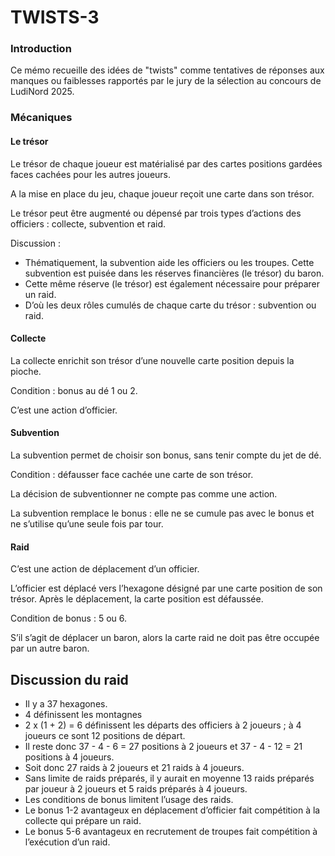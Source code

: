 # TWISTS-3

### Introduction

Ce mémo recueille des idées de "twists" comme tentatives de réponses aux manques ou faiblesses rapportés par le jury de la sélection au concours de LudiNord 2025.

### Mécaniques

#### Le trésor

Le trésor de chaque joueur est matérialisé par des cartes positions gardées faces cachées pour les autres joueurs.

A la mise en place du jeu, chaque joueur reçoit une carte dans son trésor.

Le trésor peut être augmenté ou dépensé par trois types d’actions des officiers : collecte, subvention et raid.

Discussion :

- Thématiquement, la subvention aide les officiers ou les troupes. Cette subvention est puisée dans les réserves financières (le trésor) du baron. 
- Cette même réserve (le trésor) est également nécessaire pour préparer un raid. 
- D’où les deux rôles cumulés de chaque carte du trésor : subvention ou raid.

#### Collecte

La collecte enrichit son trésor d’une nouvelle carte position depuis la pioche.

Condition : bonus au dé 1 ou 2.

C’est une action d’officier.

#### Subvention 

La subvention permet de choisir son bonus, sans tenir compte du jet de dé.

Condition : défausser face cachée une carte de son trésor.

La décision de subventionner ne compte pas comme une action.

La subvention remplace le bonus : elle ne se cumule pas avec le bonus et ne s’utilise qu’une seule fois par tour. 

#### Raid

C’est une action de déplacement d’un officier.

L’officier est déplacé vers l’hexagone désigné par une carte position de son trésor. Après le déplacement, la carte position est défaussée.

Condition de bonus : 5 ou 6.

S’il s’agit de déplacer un baron, alors la carte raid ne doit pas être occupée par un autre baron.

## Discussion du raid

- Il y a 37 hexagones.
- 4 définissent les montagnes 
- 2 x (1 + 2) = 6 définissent les départs des officiers à 2 joueurs ; à 4 joueurs ce sont 12 positions de départ.
- Il reste donc 37 - 4 - 6 = 27 positions à 2 joueurs et 37 - 4 - 12 = 21 positions à 4 joueurs.
- Soit donc 27 raids à 2 joueurs et 21 raids à 4 joueurs.
- Sans limite de raids préparés, il y aurait en moyenne 13 raids préparés par joueur à 2 joueurs et 5 raids préparés à 4 joueurs.
- Les conditions de bonus limitent l’usage des raids. 
- Le bonus 1-2 avantageux en déplacement d’officier fait compétition à la collecte qui prépare un raid.
- Le bonus 5-6 avantageux en recrutement de troupes fait compétition à l’exécution d’un raid.
